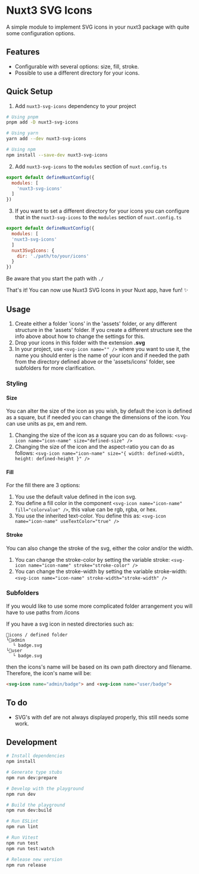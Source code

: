 # Nuxt3 SVG Icons
A simple module to implement SVG icons in your nuxt3 package with quite some configuration options.

## Features
- Configurable with several options: size, fill, stroke.
- Possible to use a different directory for your icons.

## Quick Setup

1. Add `nuxt3-svg-icons` dependency to your project

```bash
# Using pnpm
pnpm add -D nuxt3-svg-icons

# Using yarn
yarn add --dev nuxt3-svg-icons

# Using npm
npm install --save-dev nuxt3-svg-icons
```

2. Add `nuxt3-svg-icons` to the `modules` section of `nuxt.config.ts`

```js
export default defineNuxtConfig({
  modules: [
    'nuxt3-svg-icons'
  ]
})
```

3. If you want to set a different directory for your icons you can configure that in the `nuxt3-svg-icons` to the `modules` section of `nuxt.config.ts`
```js
export default defineNuxtConfig({
  modules: [
  'nuxt3-svg-icons'
  ]
  nuxt3SvgIcons: {
    dir: './path/to/your/icons'
  }
})
```
Be aware that you start the path with ```./```

That's it! You can now use Nuxt3 SVG Icons in your Nuxt app, have fun! ✨

## Usage
1. Create either a folder 'icons' in the 'assets' folder, or any different structure in the 'assets' folder. If you create a different structure see the info above about how to change the settings for this.
2. Drop your icons in this folder with the extension **.svg**
3. In your project, use `<svg-icon name="" />` where you want to use it, the name you should enter is the name of your icon and if needed the path from the directory defined above or the 'assets/icons' folder, see subfolders for more clarification.

### Styling
#### Size
You can alter the size of the icon as you wish, by default the icon is defined as a square, but if needed you can change the dimensions of the icon. You can use units as px, em and rem.
1. Changing the size of the icon as a square you can do as follows: `<svg-icon name="icon-name" size="defined-size" />`
2. Changing the size of the icon and the aspect-ratio you can do as follows: `<svg-icon name="icon-name" size="{ width: defined-width, height: defined-height }" />`

#### Fill
For the fill there are 3 options:
1. You use the default value defined in the icon svg.
2. You define a fill color in the component `<svg-icon name="icon-name" fill="colorvalue" />`, this value can be rgb, rgba, or hex.
3. You use the inherited text-color. You define this as: `<svg-icon name="icon-name" useTextColor="true" />`

#### Stroke
You can also change the stroke of the svg, either the color and/or the width.
1. You can change the stroke-color by setting the variable stroke: `<svg-icon name="icon-name" stroke="stroke-color" />`
2. You can change the stroke-width by setting the variable stroke-width: `<svg-icon name="icon-name" stroke-width="stroke-width" />`

### Subfolders
If you would like to use some more complicated folder arrangement you will have to use paths from /icons

If you have a svg icon in nested directories such as:
```
📁icons / defined folder
└📁admin
⠀⠀└ badge.svg
└📁user
⠀⠀└ badge.svg
```
then the icons's name will be based on its own path directory and filename. Therefore, the icon's name will be:
```html
<svg-icon name="admin/badge"> and <svg-icon name="user/badge">
```

## To do
- SVG's with def are not always displayed properly, this still needs some work.

## Development

```bash
# Install dependencies
npm install

# Generate type stubs
npm run dev:prepare

# Develop with the playground
npm run dev

# Build the playground
npm run dev:build

# Run ESLint
npm run lint

# Run Vitest
npm run test
npm run test:watch

# Release new version
npm run release
```

